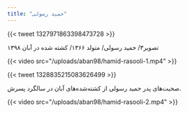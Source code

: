 ```yaml
---
title: "حمید رسولی"
---
```


{{< tweet 1327971863398473728 >}}

تصویر۳/ حمید رسولی/ متولد ۱۳۶۶/ کشته شده در آبان ۱‍۳۹۸

{{< video src="/uploads/aban98/hamid-rasooli-1.mp4" >}}

{{< tweet 1328835215083626499 >}}

صحبت‌های پدر حمید رسولی از کشته‌شد‌ه‌های آبان در سالگرد پسرش.

{{< video src="/uploads/aban98/hamid-rasooli-2.mp4" >}}
